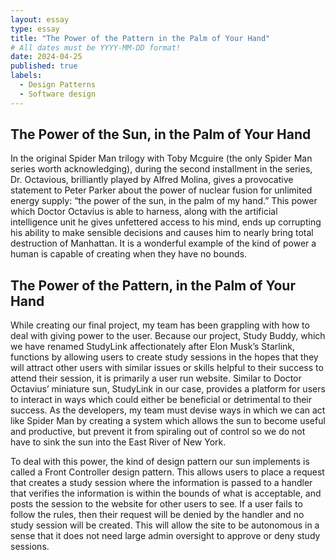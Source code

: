 ```yaml
--- 
layout: essay
type: essay
title: "The Power of the Pattern in the Palm of Your Hand"
# All dates must be YYYY-MM-DD format!
date: 2024-04-25
published: true
labels:
  - Design Patterns
  - Software design
---
```


## The Power of the Sun, in the Palm of Your Hand

In the original Spider Man trilogy with Toby Mcguire (the only Spider Man series worth acknowledging), during the second installment in the series, Dr. Octavious, brilliantly played by Alfred Molina, gives a provocative statement to Peter Parker about the power of nuclear fusion for unlimited energy supply: “the power of the sun, in the palm of my hand.” This power which Doctor Octavius is able to harness, along with the artificial intelligence unit he gives unfettered access to his mind, ends up corrupting his ability to make sensible decisions and causes him to nearly bring total destruction of Manhattan. It is a wonderful example of the kind of power a human is capable of creating when they have no bounds.

## The Power of the Pattern, in the Palm of Your Hand

While creating our final project, my team has been grappling with how to deal with giving power to the user. Because our project, Study Buddy, which we have renamed StudyLink affectionately after Elon Musk’s Starlink, functions by allowing users to create study sessions in the hopes that they will attract other users with similar issues or skills helpful to their success to attend their session, it is primarily a user run website. Similar to Doctor Octavius’ miniature sun, StudyLink in our case, provides a platform for users to interact in ways which could either be beneficial or detrimental to their success. As the developers, my team must devise ways in which we can act like Spider Man by creating a system which allows the sun to become useful and productive, but prevent it from spiraling out of control so we do not have to sink the sun into the East River of New York. 

To deal with this power, the kind of design pattern our sun implements is called a Front Controller design pattern. This allows users to place a request that creates a study session where the information is passed to a handler that verifies the information is within the bounds of what is acceptable, and posts the session to the website for other users to see. If a user fails to follow the rules, then their request will be denied by the handler and no study session will be created. This will allow the site to be autonomous in a sense that it does not need large admin oversight to approve or deny study sessions.
 
